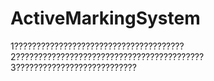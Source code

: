 # ActiveMarkingSystem

1??????????????????????????????????????
2??????????????????????????????????????????
3???????????????????????????